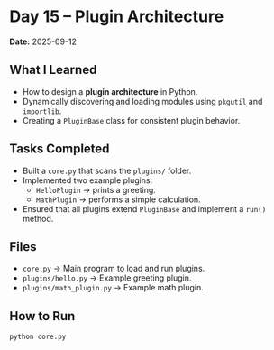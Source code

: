 # Day 15 – Plugin Architecture

**Date:** 2025-09-12  

## What I Learned
- How to design a **plugin architecture** in Python.
- Dynamically discovering and loading modules using `pkgutil` and `importlib`.
- Creating a `PluginBase` class for consistent plugin behavior.

## Tasks Completed
- Built a `core.py` that scans the `plugins/` folder.
- Implemented two example plugins:
  - `HelloPlugin` → prints a greeting.
  - `MathPlugin` → performs a simple calculation.
- Ensured that all plugins extend `PluginBase` and implement a `run()` method.

## Files
- `core.py` → Main program to load and run plugins.
- `plugins/hello.py` → Example greeting plugin.
- `plugins/math_plugin.py` → Example math plugin.

## How to Run
```bash
python core.py
